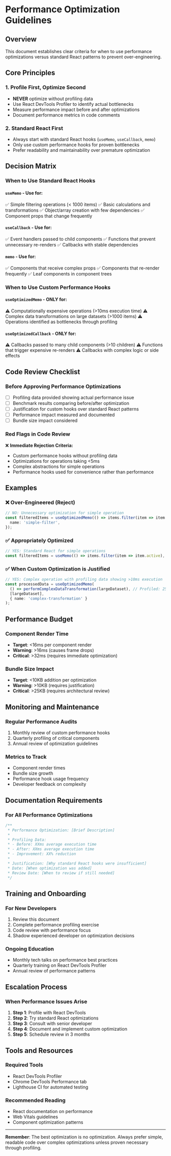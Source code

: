 # Performance Optimization Guidelines

## Overview

This document establishes clear criteria for when to use performance optimizations versus standard
React patterns to prevent over-engineering.

## Core Principles

### 1. Profile First, Optimize Second

- **NEVER** optimize without profiling data
- Use React DevTools Profiler to identify actual bottlenecks
- Measure performance impact before and after optimizations
- Document performance metrics in code comments

### 2. Standard React First

- Always start with standard React hooks (`useMemo`, `useCallback`, `memo`)
- Only use custom performance hooks for proven bottlenecks
- Prefer readability and maintainability over premature optimization

## Decision Matrix

### When to Use Standard React Hooks

#### `useMemo` - Use for:

✅ Simple filtering operations (< 1000 items) ✅ Basic calculations and transformations ✅
Object/array creation with few dependencies ✅ Component props that change frequently

#### `useCallback` - Use for:

✅ Event handlers passed to child components ✅ Functions that prevent unnecessary re-renders ✅
Callbacks with stable dependencies

#### `memo` - Use for:

✅ Components that receive complex props ✅ Components that re-render frequently ✅ Leaf components
in component trees

### When to Use Custom Performance Hooks

#### `useOptimizedMemo` - ONLY for:

⚠️ Computationally expensive operations (>10ms execution time) ⚠️ Complex data transformations on
large datasets (>1000 items) ⚠️ Operations identified as bottlenecks through profiling

#### `useOptimizedCallback` - ONLY for:

⚠️ Callbacks passed to many child components (>10 children) ⚠️ Functions that trigger expensive
re-renders ⚠️ Callbacks with complex logic or side effects

## Code Review Checklist

### Before Approving Performance Optimizations

- [ ] Profiling data provided showing actual performance issue
- [ ] Benchmark results comparing before/after optimization
- [ ] Justification for custom hooks over standard React patterns
- [ ] Performance impact measured and documented
- [ ] Bundle size impact considered

### Red Flags in Code Review

❌ **Immediate Rejection Criteria:**

- Custom performance hooks without profiling data
- Optimizations for operations taking <5ms
- Complex abstractions for simple operations
- Performance hooks used for convenience rather than performance

## Examples

### ❌ Over-Engineered (Reject)

```typescript
// NO: Unnecessary optimization for simple operation
const filteredItems = useOptimizedMemo(() => items.filter(item => item.active), [items], {
  name: 'simple-filter',
});
```

### ✅ Appropriately Optimized

```typescript
// YES: Standard React for simple operations
const filteredItems = useMemo(() => items.filter(item => item.active), [items]);
```

### ✅ When Custom Optimization is Justified

```typescript
// YES: Complex operation with profiling data showing >10ms execution
const processedData = useOptimizedMemo(
  () => performComplexDataTransformation(largeDataset), // Profiled: 25ms avg
  [largeDataset],
  { name: 'complex-transformation' }
);
```

## Performance Budget

### Component Render Time

- **Target**: <16ms per component render
- **Warning**: >16ms (causes frame drops)
- **Critical**: >32ms (requires immediate optimization)

### Bundle Size Impact

- **Target**: <10KB addition per optimization
- **Warning**: >10KB (requires justification)
- **Critical**: >25KB (requires architectural review)

## Monitoring and Maintenance

### Regular Performance Audits

1. Monthly review of custom performance hooks
2. Quarterly profiling of critical components
3. Annual review of optimization guidelines

### Metrics to Track

- Component render times
- Bundle size growth
- Performance hook usage frequency
- Developer feedback on complexity

## Documentation Requirements

### For All Performance Optimizations

```typescript
/**
 * Performance Optimization: [Brief Description]
 *
 * Profiling Data:
 * - Before: XXms average execution time
 * - After: XXms average execution time
 * - Improvement: XX% reduction
 *
 * Justification: [Why standard React hooks were insufficient]
 * Date: [When optimization was added]
 * Review Date: [When to review if still needed]
 */
```

## Training and Onboarding

### For New Developers

1. Review this document
2. Complete performance profiling exercise
3. Code review with performance focus
4. Shadow experienced developer on optimization decisions

### Ongoing Education

- Monthly tech talks on performance best practices
- Quarterly training on React DevTools Profiler
- Annual review of performance patterns

## Escalation Process

### When Performance Issues Arise

1. **Step 1**: Profile with React DevTools
2. **Step 2**: Try standard React optimizations
3. **Step 3**: Consult with senior developer
4. **Step 4**: Document and implement custom optimization
5. **Step 5**: Schedule review in 3 months

## Tools and Resources

### Required Tools

- React DevTools Profiler
- Chrome DevTools Performance tab
- Lighthouse CI for automated testing

### Recommended Reading

- React documentation on performance
- Web Vitals guidelines
- Component optimization patterns

---

**Remember**: The best optimization is no optimization. Always prefer simple, readable code over
complex optimizations unless proven necessary through profiling.
